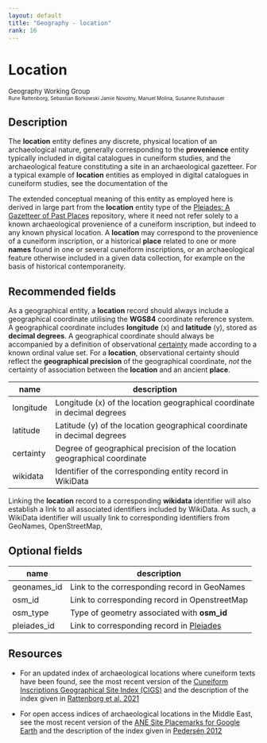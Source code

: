 ```yaml
---
layout: default
title: "Geography - location"
rank: 16
---
```



# Location
<font size=2>Geography Working Group</font></br><font size=1>Rune Rattenborg, Sebastian Borkowski Jamie Novotny, Manuel Molina, Susanne Rutishauser</font>

## Description
The **location** entity defines any discrete, physical location of an archaeological nature, generally corresponding to the **provenience** entity typically included in digital catalogues in cuneiform studies, and the archaeological feature constituting a site in an archaeological gazetteer. For a typical example of **location** entities as employed in digital catalogues in cuneiform studies, see the documentation of the

The extended conceptual meaning of this entity as employed here is derived in large part from the **location** entity type of the [Pleiades: A Gazetteer of Past Places](pleiades.stoa.org) repository, where it need not refer solely to a known archaeological provenience of a cuneiform inscription, but indeed to any known physical location. A **location** may correspond to the provenience of a cuneiform inscription, or a historical **place** related to one or more **names** found in one or several cuneiform inscriptions, or an archaeological feature otherwise included in a given data collection, for example on the basis of historical contemporaneity.

## Recommended fields
As a geographical entity, a **location** record should always include a geographical coordinate utilising the **WGS84** coordinate reference system. A geographical coordinate includes **longitude** (x) and **latitude** (y), stored as **decimal degrees**. A geographical coordinate should always be accompanied by a definition of observational [certainty](./utility_certainty.md) made according to a known ordinal value set. For a **location**, observational certainty should reflect the **geographical precision** of the geographical coordinate, _not_ the certainty of association between the **location** and an ancient **place**.

name | description
-----|---------------
longitude | Longitude (x) of the location geographical coordinate in decimal degrees
latitude | Latitude (y) of the location geographical coordinate in decimal degrees
certainty | Degree of geographical precision of the location geographical coordinate
wikidata | Identifier of the corresponding entity record in WikiData

Linking the **location** record to a corresponding **wikidata** identifier will also establish a link to all associated identifiers included by WikiData. As such, a WikiData identifier will usually link to corresponding identifiers from GeoNames, OpenStreetMap,

## Optional fields

name | description
-----|--------------
geonames_id | Link to the corresponding record in GeoNames
osm_id | Link to corresponding record in OpenstreetMap
osm_type | Type of geometry associated with **osm_id**
pleiades_id | Link to corresponding record in [Pleiades](pleiades.stoa.org)

## Resources
* For an updated index of archaeological locations where cuneiform texts have been found, see the most recent version of the [Cuneiform Inscriptions Geographical Site Index (CIGS)]() and the description of the index given in [Rattenborg et al. 2021](http://www.cdli.ucla.edu/pubs/cdlj/2021/cdlj2021_001.html)

* For open access indices of archaeological locations in the Middle East, see the most recent version of the [ANE Site Placemarks for Google Earth](https://zenodo.org/record/6384045) and the description of the index given in [Pedersén 2012]()
